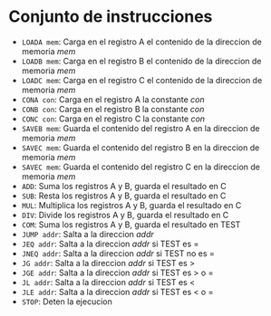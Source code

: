 # Conjunto de instrucciones

- `LOADA mem`: Carga en el registro A el contenido de la direccion de memoria _mem_
- `LOADB mem`: Carga en el registro B el contenido de la direccion de memoria _mem_
- `LOADC mem`: Carga en el registro C el contenido de la direccion de memoria _mem_
- `CONA con`: Carga en el registro A la constante _con_
- `CONB con`: Carga en el registro B la constante _con_
- `CONC con`: Carga en el registro C la constante _con_
- `SAVEB mem`: Guarda el contenido del registro A en la direccion de memoria _mem_
- `SAVEC mem`: Guarda el contenido del registro B en la direccion de memoria _mem_
- `SAVEC mem`: Guarda el contenido del registro C en la direccion de memoria _mem_
- `ADD`: Suma los registros A y B, guarda el resultado en C
- `SUB`: Resta los registros A y B, guarda el resultado en C
- `MUL`: Multiplica los registros A y B, guarda el resultado en C
- `DIV`: Divide los registros A y B, guarda el resultado en C
- `COM`: Suma los registros A y B, guarda el resultado en TEST
- `JUMP addr`: Salta a la direccion _addr_
- `JEQ addr`: Salta a la direccion _addr_ si TEST es =
- `JNEQ addr`: Salta a la direccion _addr_ si TEST no es =
- `JG addr`: Salta a la direccion _addr_ si TEST es >
- `JGE addr`: Salta a la direccion _addr_ si TEST es > o =
- `JL addr`: Salta a la direccion _addr_ si TEST es <
- `JLE addr`: Salta a la direccion _addr_ si TEST es < o =
- `STOP`: Deten la ejecucion
